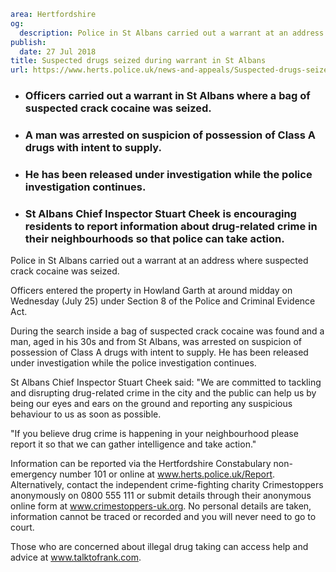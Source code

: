 ```yaml
area: Hertfordshire
og:
  description: Police in St Albans carried out a warrant at an address where suspected crack cocaine was seized.
publish:
  date: 27 Jul 2018
title: Suspected drugs seized during warrant in St Albans
url: https://www.herts.police.uk/news-and-appeals/Suspected-drugs-seized-during-warrant-in-St-Albans-0564
```

* ### Officers carried out a warrant in St Albans where a bag of suspected crack cocaine was seized.

 * ### A man was arrested on suspicion of possession of Class A drugs with intent to supply.

 * ### He has been released under investigation while the police investigation continues.

 * ### St Albans Chief Inspector Stuart Cheek is encouraging residents to report information about drug-related crime in their neighbourhoods so that police can take action.

Police in St Albans carried out a warrant at an address where suspected crack cocaine was seized.

Officers entered the property in Howland Garth at around midday on Wednesday (July 25) under Section 8 of the Police and Criminal Evidence Act.

During the search inside a bag of suspected crack cocaine was found and a man, aged in his 30s and from St Albans, was arrested on suspicion of possession of Class A drugs with intent to supply. He has been released under investigation while the police investigation continues.

St Albans Chief Inspector Stuart Cheek said: "We are committed to tackling and disrupting drug-related crime in the city and the public can help us by being our eyes and ears on the ground and reporting any suspicious behaviour to us as soon as possible.

"If you believe drug crime is happening in your neighbourhood please report it so that we can gather intelligence and take action."

Information can be reported via the Hertfordshire Constabulary non-emergency number 101 or online at www.herts.police.uk/Report. Alternatively, contact the independent crime-fighting charity Crimestoppers anonymously on 0800 555 111 or submit details through their anonymous online form at www.crimestoppers-uk.org. No personal details are taken, information cannot be traced or recorded and you will never need to go to court.

Those who are concerned about illegal drug taking can access help and advice at www.talktofrank.com.
